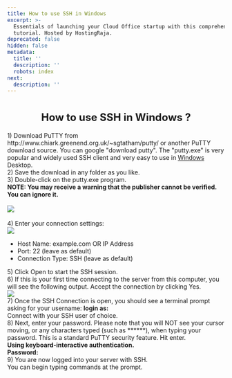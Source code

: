 ```yaml
---
title: How to use SSH in Windows
excerpt: >-
  Essentials of launching your Cloud Office startup with this comprehensive
  tutorial. Hosted by HostingRaja.
deprecated: false
hidden: false
metadata:
  title: ''
  description: ''
  robots: index
next:
  description: ''
---
```

<div itemprop="articleBody">
    <div class="hostingraja-forum-article">
        <h1 style="text-align: center;"><strong><span style="font-size: x-large;">How to use SSH in Windows ?</span></strong></h1>
        <div class="hostingraja-forum-article-inner-div">
            <div class="hostingraja-forum-article-contents">
                <div class="hostingraja-forum-article-content">1) Download PuTTY from http://www.chiark.greenend.org.uk/~sgtatham/putty/ or another PuTTY download source. You can google "download putty". The "putty.exe" is very popular and widely used SSH client and very easy to use in <a href="https://www.hostingraja.in/">Windows </a>Desktop. <br /> 2) Save the download in any folder as you like. <br />3) Double-click on the putty.exe program.</div>
                <div class="hostingraja-forum-article-content"><span style="font-weight: bold;">NOTE: You may receive a warning that the publisher cannot be verified. You can ignore it. </span></div>
                <div class="hostingraja-forum-article-content"><br /><img src="https://image.hostingraja.in/images/forum_article/ssh_login_windows/putty_icon.png" border="0" /><br /><br /></div>
                <div class="hostingraja-forum-article-content">4) Enter your connection settings:</div>
                <div class="hostingraja-forum-article-content"><img src="https://image.hostingraja.in/images/forum_article/ssh_login_windows/putty_first_window.png" border="0" /></div>
                <ul class="hostingraja-forum-article-lists">
                    <li>Host Name: example.com OR IP Address</li>
                    <li>Port: 22 (leave as default)</li>
                    <li>Connection Type: SSH (leave as default)</li>
                </ul>
                <div class="hostingraja-forum-article-content">5) Click Open to start the SSH session. <br />6) If this is your first time connecting to the server from this computer, you will see the following output. Accept the connection by clicking Yes.</div>
                <div class="hostingraja-forum-article-content"><img src="https://image.hostingraja.in/images/forum_article/ssh_login_windows/putty_second_window.png" border="0" /></div>
                <div class="hostingraja-forum-article-content">7) Once the SSH Connection is open, you should see a terminal prompt asking for your username: <span style="font-weight: bold;">login as: </span><br /> Connect with your SSH user of choice. <br />8) Next, enter your password. Please note that you will NOT see your cursor moving, or any characters typed (such as ******), when typing your password. This is a standard PuTTY security feature. Hit enter. <br /> <span style="font-weight: bold;"> Using keyboard-interactive authentication.<br /> Password:</span></div>
                <div class="hostingraja-forum-article-content">9) You are now logged into your server with SSH. <br /> You can begin typing commands at the prompt.</div>
            </div>
        </div>
    </div>
</div>
